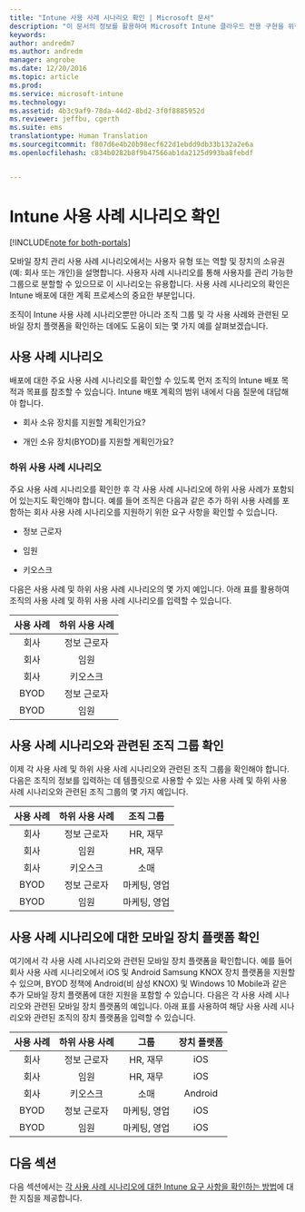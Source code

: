 ```yaml
---
title: "Intune 사용 사례 시나리오 확인 | Microsoft 문서"
description: "이 문서의 정보를 활용하여 Microsoft Intune 클라우드 전용 구현을 위한 Intune 사용 사례 및 하위 사용 사례 시나리오를 확인할 수 있습니다."
keywords: 
author: andredm7
ms.author: andredm
manager: angrobe
ms.date: 12/20/2016
ms.topic: article
ms.prod: 
ms.service: microsoft-intune
ms.technology: 
ms.assetid: 4b3c9af9-78da-44d2-8bd2-3f0f8885952d
ms.reviewer: jeffbu, cgerth
ms.suite: ems
translationtype: Human Translation
ms.sourcegitcommit: f807d6e4b20b98ecf622d1ebdd9db33b132a2e6a
ms.openlocfilehash: c834b0282b8f9b47566ab1da2125d993ba8febdf


---
```


# <a name="identify-intune-use-case-scenarios"></a>Intune 사용 사례 시나리오 확인

[!INCLUDE[note for both-portals](../includes/note-for-both-portals.md)]

모바일 장치 관리 사용 사례 시나리오에서는 사용자 유형 또는 역할 및 장치의 소유권(예: 회사 또는 개인)을 설명합니다. 사용자 사례 시나리오를 통해 사용자를 관리 가능한 그룹으로 분할할 수 있으므로 이 시나리오는 유용합니다. 사용 사례 시나리오의 확인은 Intune 배포에 대한 계획 프로세스의 중요한 부분입니다.

조직이 Intune 사용 사례 시나리오뿐만 아니라 조직 그룹 및 각 사용 사례와 관련된 모바일 장치 플랫폼을 확인하는 데에도 도움이 되는 몇 가지 예를 살펴보겠습니다.

## <a name="use-case-scenarios"></a>사용 사례 시나리오

배포에 대한 주요 사용 사례 시나리오를 확인할 수 있도록 먼저 조직의 Intune 배포 목적과 목표를 참조할 수 있습니다. Intune 배포 계획의 범위 내에서 다음 질문에 대답해야 합니다.

-   회사 소유 장치를 지원할 계획인가요?

-   개인 소유 장치(BYOD)를 지원할 계획인가요?

### <a name="sub-use-case-scenarios"></a>하위 사용 사례 시나리오

주요 사용 사례 시나리오를 확인한 후 각 사용 사례 시나리오에 하위 사용 사례가 포함되어 있는지도 확인해야 합니다. 예를 들어 조직은 다음과 같은 추가 하위 사용 사례를 포함하는 회사 사용 사례 시나리오를 지원하기 위한 요구 사항을 확인할 수 있습니다.

-   정보 근로자

-   임원

-   키오스크

다음은 사용 사례 및 하위 사용 사례 시나리오의 몇 가지 예입니다. 아래 표를 활용하여 조직의 사용 사례 및 하위 사용 사례 시나리오를 입력할 수 있습니다.

| **사용 사례** | **하위 사용 사례** |
|:---:|:---:|
| 회사 | 정보 근로자 |              
| 회사 | 임원 |           
| 회사 | 키오스크 |
| BYOD | 정보 근로자 |           
| BYOD | 임원 |

## <a name="identify-organizational-groups-associated-with-use-case-scenarios"></a>사용 사례 시나리오와 관련된 조직 그룹 확인

이제 각 사용 사례 및 하위 사용 사례 시나리오와 관련된 조직 그룹을 확인해야 합니다. 다음은 조직의 정보를 입력하는 데 템플릿으로 사용할 수 있는 사용 사례 및 하위 사용 사례 시나리오와 관련된 조직 그룹의 몇 가지 예입니다.

| **사용 사례** | **하위 사용 사례** | **조직 그룹** |
|:---:|:---:|:---:|
| 회사 | 정보 근로자 | HR, 재무 |               
| 회사 | 임원 | HR, 재무 |            
| 회사 | 키오스크 | 소매 |
| BYOD | 정보 근로자 | 마케팅, 영업 |            
| BYOD | 임원 | 마케팅, 영업 |

## <a name="identify-mobile-device-platforms-for-use-case-scenarios"></a>사용 사례 시나리오에 대한 모바일 장치 플랫폼 확인

여기에서 각 사용 사례 시나리오와 관련된 모바일 장치 플랫폼을 확인합니다. 예를 들어 회사 사용 사례 시나리오에서 iOS 및 Android Samsung KNOX 장치 플랫폼을 지원할 수 있으며, BYOD 정책에 Android(비 삼성 KNOX) 및 Windows 10 Mobile과 같은 추가 모바일 장치 플랫폼에 대한 지원을 포함할 수 있습니다. 다음은 각 사용 사례 시나리오와 관련된 모바일 장치 플랫폼의 예입니다. 아래 표를 사용하여 해당 사용 사례 시나리오와 관련된 조직의 장치 플랫폼을 입력할 수 있습니다.

| **사용 사례** | **하위 사용 사례** | **그룹** | **장치 플랫폼** |   
|:---:|:---:|:---:|:---:|
| 회사 | 정보 근로자 | HR, 재무 | iOS |                                                           
| 회사 | 임원 | HR, 재무 | iOS |                                                           
| 회사 | 키오스크 | 소매 | Android |
| BYOD | 정보 근로자 | 마케팅, 영업 | iOS |                                                           
| BYOD | 임원 | 마케팅, 영업 | iOS |

## <a name="next-section"></a>다음 섹션

다음 섹션에서는 [각 사용 사례 시나리오에 대한 Intune 요구 사항을 확인하는 방법](section-3-determine-use-case-requirements.md)에 대한 지침을 제공합니다.



<!--HONumber=Dec16_HO5-->


